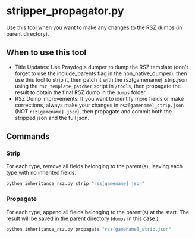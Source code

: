 # stripper_propagator.py

Use this tool when you want to make any changes to the RSZ dumps (in parent directory).

## When to use this tool

- Title Updates: Use Praydog's dumper to dump the RSZ template (don't forget to use the include_parents flag in the non_native_dumper), then use this tool to strip it, then patch it with the rsz[gamename]_strip.json using the `rsz_template_patcher` script in `/tools`, then propagate the result to obtain the final RSZ dump in the `dumps` folder. 
- RSZ Dump improvements: If you want to identify more fields or make corrections, always make your changes in `rsz[gamename]_strip.json` (NOT `rsz[gamename].json`), then propagate and commit both the stripped json and the full json.

## Commands


### Strip
For each type, remove all fields belonging to the parent(s), leaving each type with no inherited fields.
```bash
python inheritance_rsz.py strip "rsz[gamename].json"
```

### Propagate
For each type, append all fields belonging to the parent(s) at the start. The result will be saved in the parent directory (`dumps` in this case.)
```bash
python inheritance_rsz.py propagate "rsz[gamename]_strip.json"
```